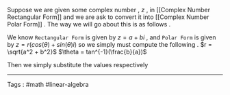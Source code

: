 Suppose we are given some complex number , $z$ , in [[Complex Number Rectangular Form]] and we are ask to convert it into [[Complex Number Polar Form]] . The way we will go about this is as follows . 

We know `Rectangular Form` is given by $z = a + bi$ , and `Polar Form` is given by $z = r(cos(\theta) + sin(\theta)i)$ so we simply must compute the following . 
$r = \sqrt{a^2 + b^2}$ 
$\theta = tan^{-1}(\frac{b}{a})$  

Then we simply substitute the values respectively 


____

Tags : #math #linear-algebra